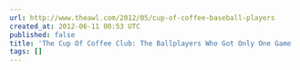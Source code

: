 ```yaml
---
url: http://www.theawl.com/2012/05/cup-of-coffee-baseball-players
created_at: 2012-06-11 00:53 UTC
published: false
title: 'The Cup Of Coffee Club: The Ballplayers Who Got Only One Game | The Awl'
tags: []
---
```



